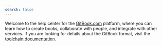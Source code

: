 ```yaml
---
search: false
---
```


Welcome to the help center for the [GitBook.com](https://www.gitbook.com) platform, where you can learn how to create books, collaborate with people, and integrate with other services. If you are looking for details about the GitBook format, visit the [toolchain documentation](http://toolchain.gitbook.com/).
